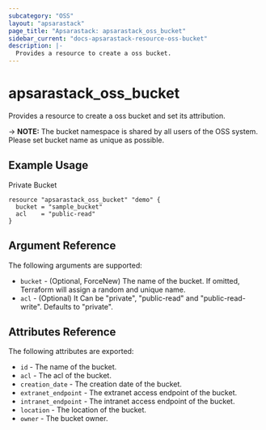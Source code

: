 ```yaml
---
subcategory: "OSS"
layout: "apsarastack"
page_title: "Apsarastack: apsarastack_oss_bucket"
sidebar_current: "docs-apsarastack-resource-oss-bucket"
description: |-
  Provides a resource to create a oss bucket.
---
```


# apsarastack\_oss\_bucket

Provides a resource to create a oss bucket and set its attribution.

-> **NOTE:** The bucket namespace is shared by all users of the OSS system. Please set bucket name as unique as possible.


## Example Usage

Private Bucket

```
resource "apsarastack_oss_bucket" "demo" {
  bucket = "sample_bucket"
  acl    = "public-read"
}
```

## Argument Reference

The following arguments are supported:

* `bucket` - (Optional, ForceNew) The name of the bucket. If omitted, Terraform will assign a random and unique name.
* `acl` - (Optional) It Can be "private", "public-read" and "public-read-write". Defaults to "private".

## Attributes Reference

The following attributes are exported:

* `id` - The name of the bucket.
* `acl` - The acl of the bucket.
* `creation_date` - The creation date of the bucket.
* `extranet_endpoint` - The extranet access endpoint of the bucket.
* `intranet_endpoint` - The intranet access endpoint of the bucket.
* `location` - The location of the bucket.
* `owner` - The bucket owner.


